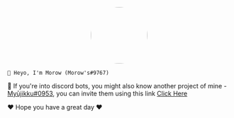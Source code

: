<p align="center">    
    <img style="border-radius: 100px" width="128" height="128" src="https://media.discordapp.net/attachments/861543546082164747/891934627005083658/20210802_211834.jpg?width=499&height=499">

    👋 Heyo, I'm Morow (Morow's#9767)

🤖 If you're into discord bots, you might also know another project of mine - [Myūjikku#0953](https://discord.com/api/oauth2/authorize?client_id=865149996920078347&permissions=49572160&scope=bot), you can invite them using this link [Click Here](https://discord.com/api/oauth2/authorize?client_id=865149996920078347&permissions=49572160&scope=bot)


❤ Hope you have a great day ❤
